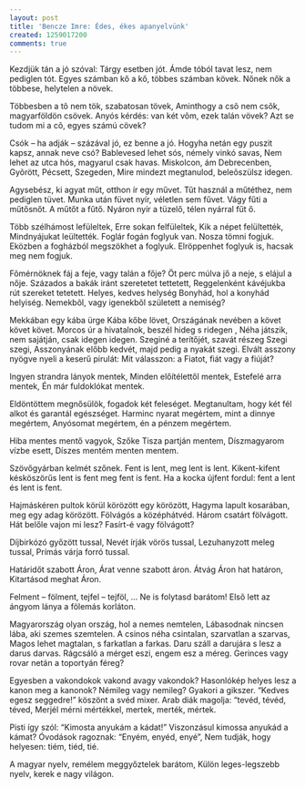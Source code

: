 ```yaml
---
layout: post
title: 'Bencze Imre: Édes, ékes apanyelvünk'
created: 1259017200
comments: true
---
```

Kezdjük tán a jó szóval: Tárgy esetben jót. 
Ámde tóból tavat lesz, nem pediglen tót.
Egyes számban kő a kő, többes számban kövek. 
Nőnek nők a többese, helytelen a növek. 

Többesben a tõ nem tök, szabatosan tövek,
Aminthogy a csõ nem csõk, magyarföldön csövek.
Anyós kérdés: van két võm, ezek talán vövek?
Azt se tudom mi a cõ, egyes számú cövek?

Csók – ha adják – százával jó, ez benne a jó.
Hogyha netán egy puszit kapsz, annak neve csó?
Bablevesed lehet sós, némely vinkó savas,
Nem lehet az utca hós, magyarul csak havas.
Miskolcon, ám Debrecenben, Gyõrött, Pécsett, Szegeden,
Mire mindezt megtanulod, beleõszülsz idegen.

Agysebész, ki agyat műt, otthon ír egy művet. 
Tűt használ a műtéthez, nem pediglen tüvet. 
Munka után füvet nyír, véletlen sem fűvet. 
Vágy fűti a műtősnőt. A műtőt a fűtő. 
Nyáron nyír a tüzelő, télen nyárral fűt ő. 

Több szélhámost lefüleltek,
Erre sokan felfüleltek,
Kik a népet felültették,
Mindnyájukat leültették.
Foglár fogán foglyuk van.
Nosza tömni fogjuk.
Eközben a fogházból megszökhet a foglyuk.
Elröppenhet foglyuk is, hacsak meg nem fogjuk.

Fõmérnöknek fáj a feje, vagy talán a fője? 
Öt perc múlva jő a neje, s elájul a nője. 
Százados a bakák iránt szeretetet tettetett,
Reggelenként kávéjukba rút szereket tetetett.
Helyes, kedves helység Bonyhád, hol a konyhád helyiség.
Nemekbõl, vagy igenekbõl született a nemiség?

Mekkában egy kába ürge Kába kőbe lövet, 
Országának nevében a követ követ követ.
Morcos úr a hivatalnok, beszél hideg s ridegen ,
Néha játszik, nem sajátján, csak idegen idegen.
Szeginé a terítőjét, szavát részeg Szegi szegi, 
Asszonyának előbb kedvét, majd pedig a nyakát szegi. 
Elvált asszony nyögve nyeli a keserű pirulát: 
Mit válasszon: a Fiatot, fiát vagy a fiúját?

Ingyen strandra lányok mentek,
Minden előítélettől mentek, 
Estefelé arra mentek,
Én már fuldoklókat mentek.

Eldöntöttem megnősülök, fogadok két feleséget. 
Megtanultam, hogy két fél alkot és garantál egészséget.
Harminc nyarat megértem, mint a dinnye megértem,
Anyósomat megértem, én a pénzem megértem.

Hiba mentes mentő vagyok, 
Szőke Tisza partján mentem, 
Díszmagyarom vízbe esett,
Díszes mentém menten mentem.

Szövőgyárban kelmét szőnek. 
Fent is lent, meg lent is lent.
Kikent-kifent késköszörűs 
lent is fent meg fent is fent.
Ha a kocka újfent fordul: fent a lent és lent is fent.

Hajmáskéren pultok körül körözött egy körözött,
Hagyma lapult kosarában, meg egy adag körözött.
Fölvágós a középhátvéd. Három csatárt fölvágott.
Hát belőle vajon mi lesz? Fasírt-é vagy fölvágott? 

Díjbirkózó győzött tussal, 
Nevét írják vörös tussal,
Lezuhanyzott meleg tussal,
Prímás várja forró tussal.

Határidőt szabott Áron, 
Árat venne szabott áron.
Átvág Áron hat határon,
Kitartásod meghat Áron.

Felment – fölment, tejfel – tejföl, …
Ne is folytasd barátom!
Elsõ lett az ángyom lánya a fölemás korláton.

Magyarország olyan ország, hol a nemes nemtelen,
Lábasodnak nincsen lába, aki szemes szemtelen.
A csinos néha csintalan, szarvatlan a szarvas,
Magos lehet magtalan, s farkatlan a farkas.
Daru száll a darujára s lesz a darus darvas.
Rágcsáló a mérget eszi, engem esz a méreg.
Gerinces vagy rovar netán a toportyán féreg?

Egyesben a vakondokok vakond avagy vakondok?
Hasonlókép helyes lesz a kanon meg a kanonok?
Némileg vagy nemileg? Gyakori a gikszer.
“Kedves egesz seggedre!” köszönt a svéd mixer.
Arab diák magolja: “tevéd, tévéd, téved,
Merjél mérni mértékkel, mertek, merték, mértek.

Pisti így szól: “Kimosta anyukám a kádat!”
Viszonzásul kimossa anyukád a kámat?
Óvodások ragoznak: “Enyém, enyéd, enyé”,
Nem tudják, hogy helyesen: tiém, tiéd, tié.

A magyar nyelv, remélem meggyőztelek barátom, 
Külön leges-legszebb nyelv, kerek e nagy világon.
